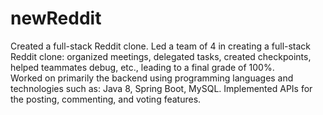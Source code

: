 # newReddit
Created a full-stack Reddit clone.                                                                                                                                                                                                                                                                                                                                                                                                                                                                         Led a team of 4 in creating a full-stack Reddit clone: organized meetings, delegated tasks, created checkpoints, helped teammates debug, etc., leading to a final grade of 100%.                                                                                                                                                                                                                                                                                                                                                                                                                                                                         
Worked on primarily the backend using programming languages and technologies such as: Java 8, Spring Boot, MySQL. Implemented APIs for the posting, commenting, and voting features.                                                                                                                                                                                                                                                                                                                                                                                                                                                                         
